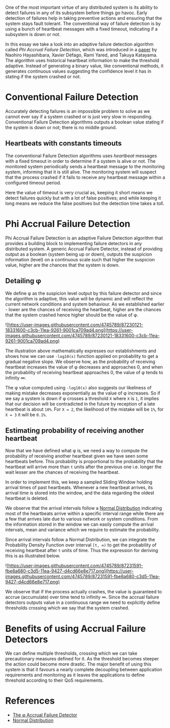 One of the most important virtue of any distributed system is its ability to detect failures in any of its subsystem before things go havoc. Early detection of failures help in taking preventive actions and ensuring that the system stays fault tolerant. The conventional way of failure detection is by using a bunch of heartbeat messages with a fixed timeout, indicating if a subsystem is down or not.

In this essay we take a look into an adaptive failure detection algorithm called *Phi Accrual Failure Detection*, which was introduced in a [paper](https://pdfs.semanticscholar.org/11ae/4c0c0d0c36dc177c1fff5eb84fa49aa3e1a8.pdf) by Naohiro Hayashibara, Xavier Défago, Rami Yared, and Takuya Katayama. The algorithm uses historical heartbeat information to make the threshold adaptive. Instead of generating a binary value, like conventional methods, it generates continuous values suggesting the confidence level it has in stating if the system crashed or not.

# Conventional Failure Detection

Accurately detecting failures is an impossible problem to solve as we cannot ever say if a system crashed or is just very slow in responding. Conventional Failure Detection algorithms outputs a boolean value stating if the system is down or not; there is no middle ground.

## Heartbeats with constants timeouts

The conventional Failure Detection algorithms uses *heartbeat* messages with a fixed timeout in order to determine if a system is alive or not. The monitored system periodically sends a heartbeat message to the monitoring system, informing that it is still alive. The monitoring system will suspect that the process crashed if it fails to receive any heartbeat message within a configured timeout period.

Here the value of timeout is very crucial as, keeping it short means we detect failures quickly but with a lot of false positives; and while keeping it long means we reduce the false positives but the detection time takes a toll.

# Phi Accrual Failure Detection

Phi Accrual Failure Detection is an adaptive Failure Detection algorithm that provides a building block to implementing failure detectors in any distributed system. A generic Accrual Failure Detector, instead of providing output as a boolean (system being up or down), outputs the suspicion information (level) on a continuous scale such that higher the suspicion value, higher are the chances that the system is down.

## Detailing φ

We define φ as the suspicion level output by this failure detector and since the algorithm is adaptive, this value will be dynamic and will reflect the current network conditions and system behaviour. As we established earlier - lower are the chances of receiving the heartbeat, higher are the chances that the system crashed hence higher should be the value of φ.

![https://user-images.githubusercontent.com/4745789/87230121-18331600-c3cb-11ea-9261-9001ca709ad4.png](https://user-images.githubusercontent.com/4745789/87230121-18331600-c3cb-11ea-9261-9001ca709ad4.png)

The illustration above mathematically expresses our establishments and shows how we can use `-log10(x)` function applied on probability to get a gradual negative slope. We observe how, as the probability of receiving heartbeat increases the value of φ decreases and approaches 0, and when the probability of receiving heartbeat approaches 0, the value of φ tends to infinity ∞.

The φ value computed using `-log10(x)` also suggests our likeliness of making mistake decreases exponentially as the value of φ increases. So if we say a system is down if φ crosses a threshold `X` where `X` is `1`, it implies that our decision will be contradicted in the future by reception of a late heartbeat is about `10%`. For `X = 2`, the likelihood of the mistake will be `1%`, for `X = 3` it will be `0.1%`.

## Estimating probability of receiving another heartbeat

Now that we have defined what φ is, we need a way to compute the probability of receiving another heartbeat given we have seen some heartbeats before. This probability is proportional to the probability that the heartbeat will arrive more than `t` units after the previous one i.e. longer the wait lesser are the chances of receiving the heartbeat.

In order to implement this, we keep a sampled Sliding Window holding arrival times of past heartbeats. Whenever a new heartbeat arrives, its arrival time is stored into the window, and the data regarding the oldest heartbeat is deleted.

We observe that the arrival intervals follow a [Normal Distribution](https://en.wikipedia.org/wiki/Normal_distribution) indicating most of the heartbeats arrive within a specific interval range while there are a few that arrives late due to various network or system conditions. From the information stored in the window we can easily compute the arrival intervals, mean and variance which we require to estimate the probability.

Since arrival intervals follow a Normal Distribution, we can integrate the Probability Density Function over interval `[t, ∞)` to get the probability of receiving heartbeat after `t` units of time. Thus the expression for deriving this is as illustrated below.

![https://user-images.githubusercontent.com/4745789/87231591-fbe8a680-c3d5-11ea-9427-d4cd66e8e717.png](https://user-images.githubusercontent.com/4745789/87231591-fbe8a680-c3d5-11ea-9427-d4cd66e8e717.png)

We observe that if the process actually crashes, the value is guaranteed to accrue (accumulate) over time tend to infinity ∞. Since the accrual failure detectors outputs value in a continuous range we need to explicitly define thresholds crossing which we say that the system crashed.

# Benefits of using Accrual Failure Detectors

We can define multiple thresholds, crossing which we can take precautionary measures defined for it. As the threshold becomes steeper the action could become more drastic. The major benefit of using this system is that it favours a nearly complete decoupling between application requirements and monitoring as it leaves the applications to define threshold according to their QoS requirements.

# References

- [The φ Accrual Failure Detector](https://pdfs.semanticscholar.org/11ae/4c0c0d0c36dc177c1fff5eb84fa49aa3e1a8.pdf)
- [Normal Distribution](https://en.wikipedia.org/wiki/Normal_distribution)
